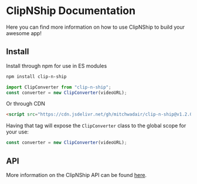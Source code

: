 # ClipNShip Documentation

Here you can find more information on how to use ClipNShip to build your awesome app!

## Install

Install through npm for use in ES modules

```sh
npm install clip-n-ship
```

```js
import ClipConverter from "clip-n-ship";
const converter = new ClipConverter(videoURL);
```

Or through CDN

```html
<script src="https://cdn.jsdelivr.net/gh/mitchwadair/clip-n-ship@v1.2.0/dist/clipnship.min.js"></script>
```

Having that tag will expose the `ClipConverter` class to the global scope for your use:

```js
const converter = new ClipConverter(videoURL);
```

## API

More information on the ClipNShip API can be found [here](api.md).
